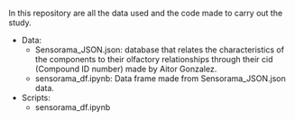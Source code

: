 In this repository are all the data used and the code made to carry out the study.
- Data: 
  - Sensorama_JSON.json: database that relates the characteristics of the components to their olfactory relationships through their cid (Compound ID number) made by Aitor Gonzalez.
  - sensorama_df.ipynb: Data frame made from Sensorama_JSON.json data.
- Scripts: 
  - sensorama_df.ipynb
